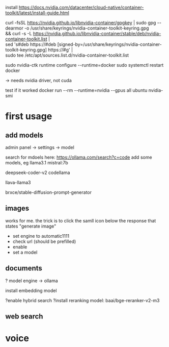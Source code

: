  


 install
 https://docs.nvidia.com/datacenter/cloud-native/container-toolkit/latest/install-guide.html

 curl -fsSL https://nvidia.github.io/libnvidia-container/gpgkey | sudo gpg --dearmor -o /usr/share/keyrings/nvidia-container-toolkit-keyring.gpg \
  && curl -s -L https://nvidia.github.io/libnvidia-container/stable/deb/nvidia-container-toolkit.list | \
    sed 's#deb https://#deb [signed-by=/usr/share/keyrings/nvidia-container-toolkit-keyring.gpg] https://#g' | \
    sudo tee /etc/apt/sources.list.d/nvidia-container-toolkit.list


sudo nvidia-ctk runtime configure --runtime=docker
sudo systemctl restart docker

 -> needs nvidia driver, not cuda

 test if it worked
 docker run --rm --runtime=nvidia --gpus all ubuntu nvidia-smi



# first usage

## add models
admin panel -> settings -> model

search for mdoels here: https://ollama.com/search?c=code
add some models, eg
llama3.1
mistral:7b

deepseek-coder-v2
codellama 

llava-llama3 

brxce/stable-diffusion-prompt-generator 


## images
works for me. the trick is to click the samll icon below the response that states "generate image"
- set engine to automatic1111
- check url (should be prefilled) 
- enable
- set a model

## documents
? model engine -> ollama

install embedding model

?enable hybrid search
?install reranking model: baai/bge-reranker-v2-m3


## web search


# voice
